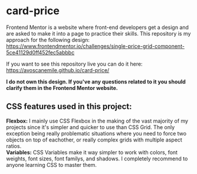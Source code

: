 # card-price
Frontend Mentor is a website where front-end developers get a design and are asked to make it into a page to practice their skills. This repository is my approach for the following design: https://www.frontendmentor.io/challenges/single-price-grid-component-5ce41129d0ff452fec5abbbc

If you want to see this repository live you can do it here: https://avoscanemile.github.io/card-price/

**I do not own this design. If you've any questions related to it you should clarify them in the Frontend Mentor website.** 
## CSS features used in this project:
**Flexbox:** I mainly use CSS Flexbox in the making of the vast majority of my projects since it's simpler and quicker to use than CSS Grid. The only exception being really problematic situations where you need to force two objects on top of eachother, or really complex grids with multiple aspect ratios.  
**Variables:** CSS Variables make it way simpler to work with colors, font weights, font sizes, font familys, and shadows. I completely recommend to anyone learning CSS to master them.
